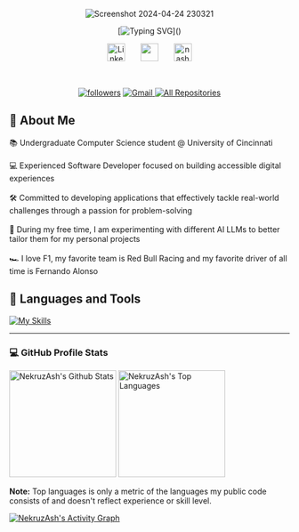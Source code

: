 
<div align="center">

![Screenshot 2024-04-24 230321](https://github.com/NekruzAsh/NekruzAsh/assets/64292629/75735a32-7649-49c2-ab89-41b3c2ba3991)

[![Typing SVG](https://readme-typing-svg.demolab.com?font=Fira+Code&pause=1000&color=f75c7e&random=false&width=435&size=22&lines=Junior%20Computer%20Science%20Student.;5%2B%20years%20of%20coding%20experience.;Full-Stack%20Web%20Developer.)]()

</div>


<p align="center">
  <a href="https://www.linkedin.com/in/nekruzash/"><img width="32px" alt="LinkedIn" title="LinkedIn" src="https://i.imgur.com/yRpa1dQ.png"/></a>
  &#8287;&#8287;&#8287;&#8287;&#8287;
  <a href="https://discord.com/users/1166749150814158949" alt="Discord" title="Dev Pro Tips Discord Server"><img width="32px" src="https://i.imgur.com/OViZO8J.png"/></a>
  &#8287;&#8287;&#8287;&#8287;&#8287;
  <a href="https://nashrapov.com/"><img width="32px" alt="nashrapov.com" title="DenverCoder1 Dev.to" src="https://i.imgur.com/mVm29vK.png"></a>

</p>

<br/>

<p align="center">
 <a href="https://github.com/NekruzAsh?tab=followers">
    <img alt="followers" title="Follow me on Github" src="https://custom-icon-badges.demolab.com/github/followers/NekruzAsh?color=236ad3&labelColor=1155ba&style=for-the-badge&logo=person-add&label=Follow&logoColor=white"/></a>
 
<a href="mailto:nekruzashrapov16@gmail.com">
  <img src="https://img.shields.io/badge/Gmail-D14836?style=for-the-badge&logo=gmail&logoColor=white" alt="Gmail">
</a>
<a href="https://github.com/NekruzAsh?tab=repositories&sort=stargazers"><img alt="All Repositories" title="All Repositories" src="https://custom-icon-badges.demolab.com/badge/-All%20Of%20My%20Repos-640465?style=for-the-badge&logoColor=white&logo=repo"/></a>

</p>


## 🧐 About Me
 📚 Undergraduate Computer Science student @ University of Cincinnati
 <br />
 <br />
 💻 Experienced Software Developer focused on building accessible digital experiences
 <br />
 <br />
 🛠️ Committed to developing applications that effectively tackle real-world challenges through a passion for problem-solving
 <br />
 <br />
 🤖 During my free time, I am experimenting with different AI LLMs to better tailor them for my personal projects
 <br />
 <br />
 🏎️ I love F1, my favorite team is Red Bull Racing and my favorite driver of all time is Fernando Alonso

## 🧰 Languages and Tools

[![My Skills](https://skillicons.dev/icons?i=html,css,js,tailwind,react,nodejs,express,nextjs,cpp,py,mongodb,firebase,git,github,vscode,anaconda,figma,vercel&perline=9)](https://skillicons.dev)




---

<h3>💻 GitHub Profile Stats</h3>

  <!-- https://github.com/anuraghazra/github-readme-stats -->

  <a href="https://github.com/anuraghazra/github-readme-stats"><img alt="NekruzAsh's Github Stats" src="https://denvercoder1-github-readme-stats.vercel.app/api/?username=NekruzAsh&show_icons=true&include_all_commits=true&count_private=true&theme=react&hide_border=true&bg_color=1F222E&title_color=F85D7F&icon_color=F8D866" height="192px"/></a>
  <a href="https://github.com/anuraghazra/github-readme-stats"><img alt="NekruzAsh's Top Languages" src="https://denvercoder1-github-readme-stats.vercel.app/api/top-langs/?username=NekruzAsh&langs_count=8&layout=compact&theme=react&hide_border=true&bg_color=1F222E&title_color=F85D7F&icon_color=F8D866&hide=Jupyter%20Notebook,Roff" height="192px"/></a>
  <br/>

  <b>Note:</b> Top languages is only a metric of the languages my public code consists of and doesn't reflect experience or skill level.
  
<a href="https://github.com/ashutosh00710/github-readme-activity-graph"><img alt="NekruzAsh's Activity Graph" src="https://github-readme-activity-graph.vercel.app/graph/?username=NekruzAsh&bg_color=1F222E&color=F8D866&line=F85D7F&point=FFFFFF&hide_border=true" /></a>






          

          
          
          
          
  
          


